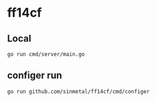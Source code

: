 # ff14cf

## Local

```
go run cmd/server/main.go
```

## configer run

```
go run github.com/sinmetal/ff14cf/cmd/configer
```